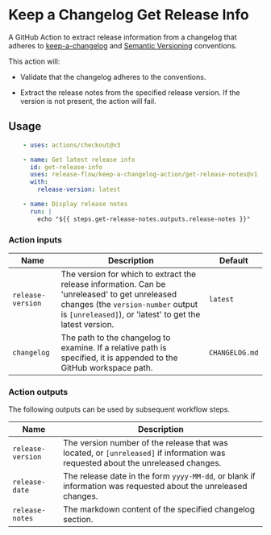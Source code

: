 # Keep a Changelog Get Release Info

A GitHub Action to extract release information from a changelog that adheres to
[keep-a-changelog](https://keepachangelog.com/en/1.0.0/) and [Semantic Versioning](https://semver.org/) conventions.

This action will:

- Validate that the changelog adheres to the conventions.

- Extract the release notes from the specified release version. If the version is not present, the action will fail.

## Usage

```yml
    - uses: actions/checkout@v3

    - name: Get latest release info
      id: get-release-info
      uses: release-flow/keep-a-changelog-action/get-release-notes@v1
      with:
        release-version: latest

    - name: Display release notes
      run: |
        echo "${{ steps.get-release-notes.outputs.release-notes }}"
```

### Action inputs

| Name | Description | Default |
| --- | --- | --- |
| `release-version` | The version for which to extract the release information. Can be 'unreleased' to get unreleased changes (the `version-number` output is `[unreleased]`), or 'latest' to get the latest version.  | `latest` |
| `changelog` | The path to the changelog to examine. If a relative path is specified, it is appended to the GitHub workspace path. | `CHANGELOG.md` |

### Action outputs

The following outputs can be used by subsequent workflow steps.

| Name | Description |
| --- | --- |
| `release-version` | The version number of the release that was located, or `[unreleased]` if information was requested about the unreleased changes. |
| `release-date` | The release date in the form `yyyy-MM-dd`, or blank if information was requested about the unreleased changes. |
| `release-notes` | The markdown content of the specified changelog section. |
